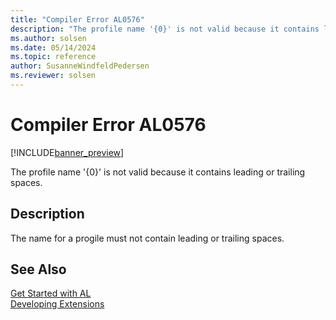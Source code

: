 ```yaml
---
title: "Compiler Error AL0576"
description: "The profile name '{0}' is not valid because it contains leading or trailing spaces."
ms.author: solsen
ms.date: 05/14/2024
ms.topic: reference
author: SusanneWindfeldPedersen
ms.reviewer: solsen
---
```

[//]: # (START>DO_NOT_EDIT)
[//]: # (IMPORTANT:Do not edit any of the content between here and the END>DO_NOT_EDIT.)
[//]: # (Any modifications should be made in the .xml files in the ModernDev repo.)
# Compiler Error AL0576

[!INCLUDE[banner_preview](../includes/banner_preview.md)]

The profile name '{0}' is not valid because it contains leading or trailing spaces.


## Description
The name for a progile must not contain leading or trailing spaces.  

[//]: # (IMPORTANT: END>DO_NOT_EDIT)
## See Also  
[Get Started with AL](../devenv-get-started.md)  
[Developing Extensions](../devenv-dev-overview.md)  